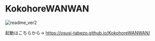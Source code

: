 # KokohoreWANWAN
![readme_ver2](https://github.com/user-attachments/assets/74d3857a-8de2-4a9d-a7ca-42ab2049c610)

起動はこちらから→
https://osusi-tabezo.github.io/KokohoreWANWAN/
